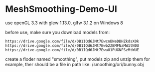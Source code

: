 # MeshSmoothing-Demo-UI

use openGL 3.3 with glew 1.13.0, glfw 3.1.2 on Windows 8

before use, make sure you download models from:
  
	https://drive.google.com/file/d/0B1IQd6JMt7EwcnBNeDBHZkdsX0k
	https://drive.google.com/file/d/0B1IQd6JMt7Ewb2ZBMFNaMW1tN0U
	https://drive.google.com/file/d/0B1IQd6JMt7EwaU1PUGNFSzMtWUE

create a floder named "smoothing", put models zip and unzip them 
for example, ther should be a file in path like: /smoothing/ori/bunny.obj
